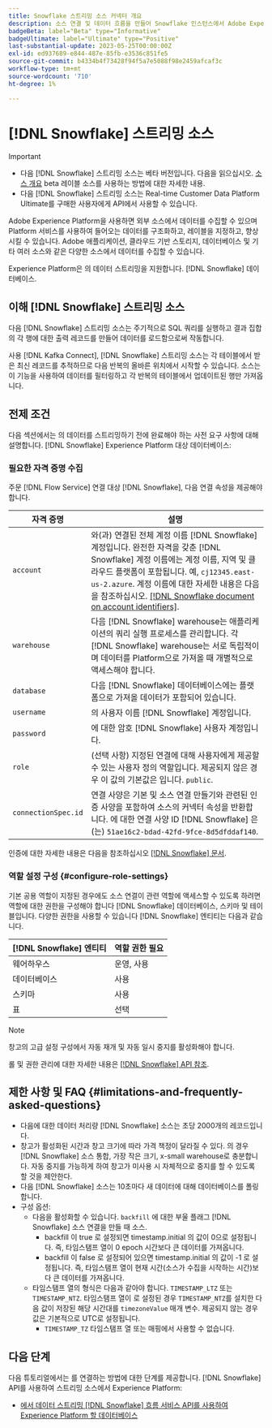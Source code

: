 ```yaml
---
title: Snowflake 스트리밍 소스 커넥터 개요
description: 소스 연결 및 데이터 흐름을 만들어 Snowflake 인스턴스에서 Adobe Experience Platform으로 스트리밍 데이터를 수집하는 방법을 알아봅니다
badgeBeta: label="Beta" type="Informative"
badgeUltimate: label="Ultimate" type="Positive"
last-substantial-update: 2023-05-25T00:00:00Z
exl-id: ed937689-e844-487e-85fb-e3536c851fe5
source-git-commit: b4334b4f73428f94f5a7e5088f98e2459afcaf3c
workflow-type: tm+mt
source-wordcount: '710'
ht-degree: 1%

---
```


# [!DNL Snowflake] 스트리밍 소스

>[!IMPORTANT]
>
>* 다음 [!DNL Snowflake] 스트리밍 소스는 베타 버전입니다. 다음을 읽으십시오. [소스 개요](../../home.md#terms-and-conditions) beta 레이블 소스를 사용하는 방법에 대한 자세한 내용.
>* 다음 [!DNL Snowflake] 스트리밍 소스는 Real-time Customer Data Platform Ultimate를 구매한 사용자에게 API에서 사용할 수 있습니다.

Adobe Experience Platform을 사용하면 외부 소스에서 데이터를 수집할 수 있으며 Platform 서비스를 사용하여 들어오는 데이터를 구조화하고, 레이블을 지정하고, 향상시킬 수 있습니다. Adobe 애플리케이션, 클라우드 기반 스토리지, 데이터베이스 및 기타 여러 소스와 같은 다양한 소스에서 데이터를 수집할 수 있습니다.

Experience Platform은 의 데이터 스트리밍을 지원합니다. [!DNL Snowflake] 데이터베이스.

## 이해 [!DNL Snowflake] 스트리밍 소스

다음 [!DNL Snowflake] 스트리밍 소스는 주기적으로 SQL 쿼리를 실행하고 결과 집합의 각 행에 대한 출력 레코드를 만들어 데이터를 로드함으로써 작동합니다.

사용 [!DNL Kafka Connect], [!DNL Snowflake] 스트리밍 소스는 각 테이블에서 받은 최신 레코드를 추적하므로 다음 반복의 올바른 위치에서 시작할 수 있습니다. 소스는 이 기능을 사용하여 데이터를 필터링하고 각 반복의 테이블에서 업데이트된 행만 가져옵니다.

## 전제 조건

다음 섹션에서는 의 데이터를 스트리밍하기 전에 완료해야 하는 사전 요구 사항에 대해 설명합니다. [!DNL Snowflake] Experience Platform 대상 데이터베이스:

### 필요한 자격 증명 수집

주문 [!DNL Flow Service] 연결 대상 [!DNL Snowflake], 다음 연결 속성을 제공해야 합니다.

| 자격 증명 | 설명 |
| --- | --- |
| `account` | 와(과) 연결된 전체 계정 이름 [!DNL Snowflake] 계정입니다. 완전한 자격을 갖춘 [!DNL Snowflake] 계정 이름에는 계정 이름, 지역 및 클라우드 플랫폼이 포함됩니다. 예, `cj12345.east-us-2.azure`. 계정 이름에 대한 자세한 내용은 다음을 참조하십시오. [[!DNL Snowflake document on account identifiers]](<https://docs.snowflake.com/en/user-guide/admin-account-identifier.html>). |
| `warehouse` | 다음 [!DNL Snowflake] warehouse는 애플리케이션의 쿼리 실행 프로세스를 관리합니다. 각 [!DNL Snowflake] warehouse는 서로 독립적이며 데이터를 Platform으로 가져올 때 개별적으로 액세스해야 합니다. |
| `database` | 다음 [!DNL Snowflake] 데이터베이스에는 플랫폼으로 가져올 데이터가 포함되어 있습니다. |
| `username` | 의 사용자 이름 [!DNL Snowflake] 계정입니다. |
| `password` | 에 대한 암호 [!DNL Snowflake] 사용자 계정입니다. |
| `role` | (선택 사항) 지정된 연결에 대해 사용자에게 제공할 수 있는 사용자 정의 역할입니다. 제공되지 않은 경우 이 값의 기본값은 입니다. `public`. |
| `connectionSpec.id` | 연결 사양은 기본 및 소스 연결 만들기와 관련된 인증 사양을 포함하여 소스의 커넥터 속성을 반환합니다. 에 대한 연결 사양 ID [!DNL Snowflake] 은(는) `51ae16c2-bdad-42fd-9fce-8d5dfddaf140`. |

인증에 대한 자세한 내용은 다음을 참조하십시오 [[!DNL Snowflake] 문서](<https://docs.snowflake.com/en/user-guide/key-pair-auth.html>).

### 역할 설정 구성 {#configure-role-settings}

기본 공용 역할이 지정된 경우에도 소스 연결이 관련 역할에 액세스할 수 있도록 하려면 역할에 대한 권한을 구성해야 합니다 [!DNL Snowflake] 데이터베이스, 스키마 및 테이블입니다. 다양한 권한을 사용할 수 있습니다 [!DNL Snowflake] 엔티티는 다음과 같습니다.

| [!DNL Snowflake] 엔티티 | 역할 권한 필요 |
| --- | --- |
| 웨어하우스 | 운영, 사용 |
| 데이터베이스 | 사용 |
| 스키마 | 사용 |
| 표 | 선택 |

>[!NOTE]
>
>창고의 고급 설정 구성에서 자동 재개 및 자동 일시 중지를 활성화해야 합니다.

롤 및 권한 관리에 대한 자세한 내용은 [[!DNL Snowflake] API 참조](<https://docs.snowflake.com/en/sql-reference/sql/grant-privilege>).

## 제한 사항 및 FAQ {#limitations-and-frequently-asked-questions}

* 다음에 대한 데이터 처리량 [!DNL Snowflake] 소스는 초당 2000개의 레코드입니다.
* 창고가 활성화된 시간과 창고 크기에 따라 가격 책정이 달라질 수 있다. 의 경우 [!DNL Snowflake] 소스 통합, 가장 작은 크기, x-small warehouse로 충분합니다. 자동 중지를 가능하게 하여 창고가 미사용 시 자체적으로 중지를 할 수 있도록 할 것을 제안한다.
* 다음 [!DNL Snowflake] 소스는 10초마다 새 데이터에 대해 데이터베이스를 폴링합니다.
* 구성 옵션:
   * 다음을 활성화할 수 있습니다. `backfill` 에 대한 부울 플래그 [!DNL Snowflake] 소스 연결을 만들 때 소스.
      * backfill 이 true 로 설정되면 timestamp.initial 의 값이 0으로 설정됩니다. 즉, 타임스탬프 열이 0 epoch 시간보다 큰 데이터를 가져옵니다.
      * backfill 이 false 로 설정되어 있으면 timestamp.initial 의 값이 -1 로 설정됩니다. 즉, 타임스탬프 열이 현재 시간(소스가 수집을 시작하는 시간)보다 큰 데이터를 가져옵니다.
   * 타임스탬프 열의 형식은 다음과 같아야 합니다. `TIMESTAMP_LTZ` 또는 `TIMESTAMP_NTZ`. 타임스탬프 열이 로 설정된 경우 `TIMESTAMP_NTZ`를 설치한 다음 값이 저장된 해당 시간대를 `timezoneValue` 매개 변수. 제공되지 않는 경우 값은 기본적으로 UTC로 설정됩니다.
      * `TIMESTAMP_TZ` 타임스탬프 열 또는 매핑에서 사용할 수 없습니다.

## 다음 단계

다음 튜토리얼에서는 를 연결하는 방법에 대한 단계를 제공합니다. [!DNL Snowflake] API를 사용하여 스트리밍 소스에서 Experience Platform:

* [에서 데이터 스트리밍 [!DNL Snowflake] 흐름 서비스 API를 사용하여 Experience Platform 할 데이터베이스](../../tutorials/api/create/databases/snowflake-streaming.md)
